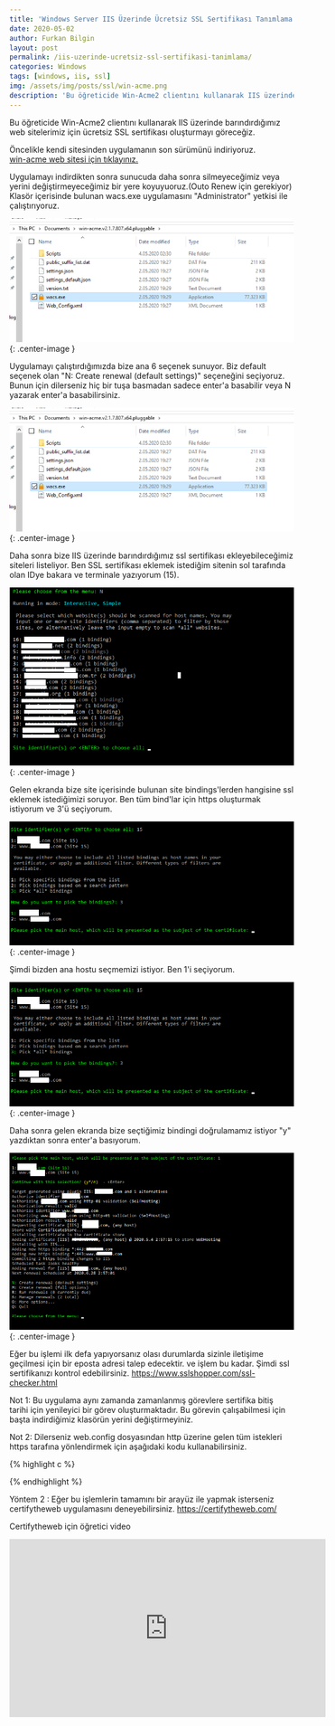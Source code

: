 ```yaml
---
title: 'Windows Server IIS Üzerinde Ücretsiz SSL Sertifikası Tanımlama'
date: 2020-05-02
author: Furkan Bilgin
layout: post
permalink: /iis-uzerinde-ucretsiz-ssl-sertifikasi-tanimlama/
categories: Windows
tags: [windows, iis, ssl]
img: /assets/img/posts/ssl/win-acme.png
description: 'Bu öğreticide Win-Acme2 clientını kullanarak IIS üzerinde barındırdığımız web sitelerimiz için ücretsiz SSL sertifikası oluşturmayı göreceğiz.'
---
```


Bu öğreticide Win-Acme2 clientını kullanarak IIS üzerinde barındırdığımız web sitelerimiz için ücretsiz SSL sertifikası oluşturmayı göreceğiz.

Öncelikle kendi sitesinden uygulamanın son sürümünü indiriyoruz.<br>
<a href="https://www.win-acme.com/" target="_blank">win-acme web sitesi için tıklayınız.</a>

Uygulamayı indirdikten sonra sunucuda daha sonra silmeyeceğimiz veya yerini değiştirmeyeceğimiz bir yere koyuyuoruz.(Outo Renew için gerekiyor)
Klasör içerisinde bulunan wacs.exe uygulamasını "Administrator" yetkisi ile çalıştırıyoruz.

![Picture description](/assets/img/posts/ssl/win-acme-start.png){: .center-image }

Uygulamayı çalıştırdığımızda bize ana 6 seçenek sunuyor. 
Biz default seçenek olan "N: Create renewal (default settings)" seçeneğini seçiyoruz.
Bunun için dilerseniz hiç bir tuşa basmadan sadece enter'a basabilir veya N yazarak enter'a basabilirsiniz.

![Picture description](/assets/img/posts/ssl/win-acme-start.png){: .center-image }


Daha sonra bize IIS üzerinde barındırdığımız ssl sertifikası ekleyebileceğimiz siteleri listeliyor.
Ben SSL sertifikası eklemek istediğim sitenin sol tarafında olan IDye bakara ve terminale yazıyorum (15).

![Picture description](/assets/img/posts/ssl/id_list.png){: .center-image }

Gelen ekranda bize site içerisinde bulunan site bindings'lerden hangisine ssl eklemek istediğimizi soruyor.
Ben tüm bind'lar için https oluşturmak istiyorum ve 3'ü seçiyorum.

![Picture description](/assets/img/posts/ssl/set-site.png){: .center-image }

Şimdi bizden ana hostu seçmemizi istiyor. Ben 1'i seçiyorum.

![Picture description](/assets/img/posts/ssl/set-site.png){: .center-image }

Daha sonra gelen ekranda bize seçtiğimiz bindingi doğrulamamız istiyor "y" yazdıktan sonra enter'a basıyorum.

![Picture description](/assets/img/posts/ssl/set-ssl.png){: .center-image }

Eğer bu işlemi ilk defa yapıyorsanız olası durumlarda sizinle iletişime geçilmesi için bir eposta adresi talep edecektir.
ve işlem bu kadar. Şimdi ssl sertifikanızı kontrol edebilirsiniz.
https://www.sslshopper.com/ssl-checker.html

Not 1: 
Bu uygulama aynı zamanda zamanlanmış görevlere sertifika bitiş tarihi için yenileyici bir görev oluşturmaktadır.
Bu görevin çalışabilmesi için başta indirdiğimiz klasörün yerini değiştirmeyiniz.

Not 2:
Dilerseniz web.config dosyasından http üzerine gelen tüm istekleri https tarafına yönlendirmek için aşağıdaki kodu kullanabilirsiniz.

{% highlight c %}
<?xml version="1.0" encoding="UTF-8"?>
<configuration>
    <system.webServer>
        <rewrite>
            <rules>
                <clear />                
                <rule name="http_to_https" enabled="true" stopProcessing="true">
                    <match url="(.*)" />
                    <conditions logicalGrouping="MatchAll" trackAllCaptures="false">
                        <add input="{HTTPS}" pattern="^OFF$" />
                    </conditions>
                    <action type="Redirect" url="https://{HTTP_HOST}/{R:1}" appendQueryString="false" />
                </rule>  
            </rules>
        </rewrite>
    </system.webServer>
</configuration>
{% endhighlight %}

Yöntem 2  : 
Eğer bu işlemlerin tamamını bir arayüz ile yapmak isterseniz certifytheweb uygulamasını deneyebilirsiniz.
https://certifytheweb.com/

Certifytheweb için öğretici video 
<iframe width="560" height="315" src="https://www.youtube.com/embed/aoSUidj4ovA" frameborder="0" allow="accelerometer; autoplay; encrypted-media; gyroscope; picture-in-picture" allowfullscreen></iframe>
